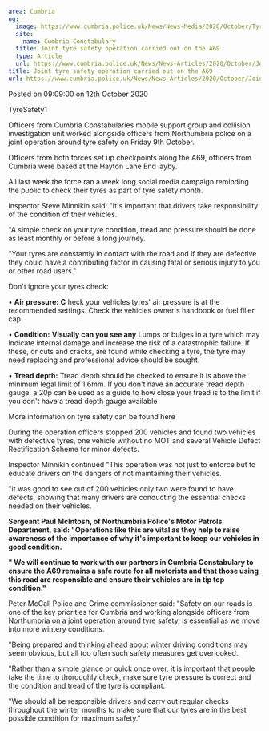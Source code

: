 ```yaml
area: Cumbria
og:
  image: https://www.cumbria.police.uk/News/News-Media/2020/October/Tyre-safety-op-1jpg.jpg
  site:
    name: Cumbria Constabulary
  title: Joint tyre safety operation carried out on the A69
  type: Article
  url: https://www.cumbria.police.uk/News/News-Articles/2020/October/Joint-tyre-safety-operation-carried-out-on-the-A69.aspx
title: Joint tyre safety operation carried out on the A69
url: https://www.cumbria.police.uk/News/News-Articles/2020/October/Joint-tyre-safety-operation-carried-out-on-the-A69.aspx
```

Posted on 09:09:00 on 12th October 2020

TyreSafety1

Officers from Cumbria Constabularies mobile support group and collision investigation unit worked alongside officers from Northumbria police on a joint operation around tyre safety on Friday 9th October.

Officers from both forces set up checkpoints along the A69, officers from Cumbria were based at the Hayton Lane End layby.

All last week the force ran a week long social media campaign reminding the public to check their tyres as part of tyre safety month.

Inspector Steve Minnikin said: "It's important that drivers take responsibility of the condition of their vehicles.

"A simple check on your tyre condition, tread and pressure should be done as least monthly or before a long journey.

"Your tyres are constantly in contact with the road and if they are defective they could have a contributing factor in causing fatal or serious injury to you or other road users."

Don't ignore your tyres check:

• **Air pressure:** **C** heck your vehicles tyres' air pressure is at the recommended settings. Check the vehicles owner's handbook or fuel filler cap

• **Condition:** **Visually can you see any** Lumps or bulges in a tyre which may indicate internal damage and increase the risk of a catastrophic failure. If these, or cuts and cracks, are found while checking a tyre, the tyre may need replacing and professional advice should be sought.

• **Tread depth:** Tread depth should be checked to ensure it is above the minimum legal limit of 1.6mm. If you don't have an accurate tread depth gauge, a 20p can be used as a guide to how close your tread is to the limit if you don't have a tread depth gauge available

More information on tyre safety can be found here

During the operation officers stopped 200 vehicles and found two vehicles with defective tyres, one vehicle without no MOT and several Vehicle Defect Rectification Scheme for minor defects.

Inspector Minnikin continued "This operation was not just to enforce but to educate drivers on the dangers of not maintaining their vehicles.

"it was good to see out of 200 vehicles only two were found to have defects, showing that many drivers are conducting the essential checks needed on their vehicles.

**Sergeant Paul McIntosh, of Northumbria Police's Motor Patrols Department, said: "Operations like this are vital as they help to raise awareness of** **the importance of why it's important to keep our vehicles in good condition.**

**" We will continue to work with our partners in Cumbria Constabulary to ensure the A69 remains a safe route for all motorists and that those using this road are responsible and ensure their vehicles are in tip top condition."**

Peter McCall Police and Crime commissioner said: "Safety on our roads is one of the key priorities for Cumbria and working alongside officers from Northumbria on a joint operation around tyre safety, is essential as we move into more wintery conditions.

"Being prepared and thinking ahead about winter driving conditions may seem obvious, but all too often such safety measures get overlooked.

"Rather than a simple glance or quick once over, it is important that people take the time to thoroughly check, make sure tyre pressure is correct and the condition and tread of the tyre is compliant.

"We should all be responsible drivers and carry out regular checks throughout the winter months to make sure that our tyres are in the best possible condition for maximum safety."

